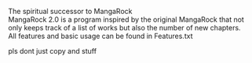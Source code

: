 The spiritual successor to MangaRock  
MangaRock 2.0 is a program inspired by the original MangaRock that not only keeps track of a list of works but also the number of new chapters.  
All features and basic usage can be found in Features.txt

pls dont just copy and stuff
